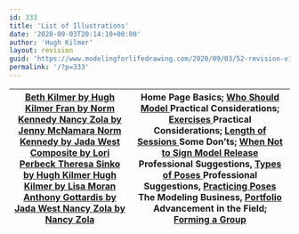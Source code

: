 ```yaml
---
id: 333
title: 'List of Illustrations'
date: '2020-09-03T20:14:10+00:00'
author: 'Hugh Kilmer'
layout: revision
guid: 'https://www.modelingforlifedrawing.com/2020/09/03/52-revision-v1/'
permalink: '/?p=333'
---
```


| [Beth Kilmer by Hugh Kilmer  ](http://www.modelingforlifedrawing.com/community/images/originals/Dedication.jpg)[Fran by Norm Kennedy  ](http://www.modelingforlifedrawing.com/community/images/originals/2_FranbyNormKennedy.jpg)[Nancy Zola by Jenny McNamara  ](http://www.modelingforlifedrawing.com/community/images/originals/32_nancyzolabyJennie.jpg)[Norm Kennedy by Jada West ](http://www.modelingforlifedrawing.com/community/images/originals/8_NormKennedy.jpg)   [Composite by Lori Perbeck  ](http://www.modelingforlifedrawing.com/community/images/originals/14compLoriPerbeck.jpg)[Theresa Sinko by Hugh Kilmer  ](http://www.modelingforlifedrawing.com/community/images/originals/18_TheresaSincobyHK.jpg)[Hugh Kilmer by Lisa Moran  ](http://www.modelingforlifedrawing.com/community/images/originals/20_hughbyLisaMoran0007DONE.jpg)[Anthony Gottardis by Jada West  ](http://www.modelingforlifedrawing.com/community/images/originals/AnthonyGbyJadeWest.jpg)[Nancy Zola by Nancy Zola](http://www.modelingforlifedrawing.com/community/images/originals/34_nancyzolabynz.jpg) | Home Page   Basics; [Who Should Model  ](http://www.modelingforlifedrawing.com/2009/12/12/1-who-should-model/)Practical Considerations; [Exercises  ](http://modelingforlifedrawing.com/documents/2009/12/18/9-exercises)Practical Considerations; [Length of Sessions  ](http://modelingforlifedrawing.com/documents/2009/12/18/6-length-of-sessions)Some Don’ts; [When Not to Sign Model Release  ](http://modelingforlifedrawing.com/documents/2009/12/18/14-when-not-to-sign-a-model-release/)Professional Suggestions, [Types of Poses](http://modelingforlifedrawing.com/documents/2009/12/18/19-types-of-poses "Types of Poses")[  ](http://modelingforlifedrawing.com/community/administrator/content/view/46/)Professional Suggestions, [Practicing Poses  ](http://modelingforlifedrawing.com/documents/2009/12/18/20-practicing-poses "Practicing Poses")The Modeling Business, [Portfolio](http://modelingforlifedrawing.com/documents/2009/12/19/26-portfolio/ "Portfolio")[  ](http://modelingforlifedrawing.com/community/administrator/content/view/53/)Advancement in the Field; [Forming a Group](http://modelingforlifedrawing.com/documents/2009/12/20/30-forming-a-group "Forming a Group") |
|---|---|